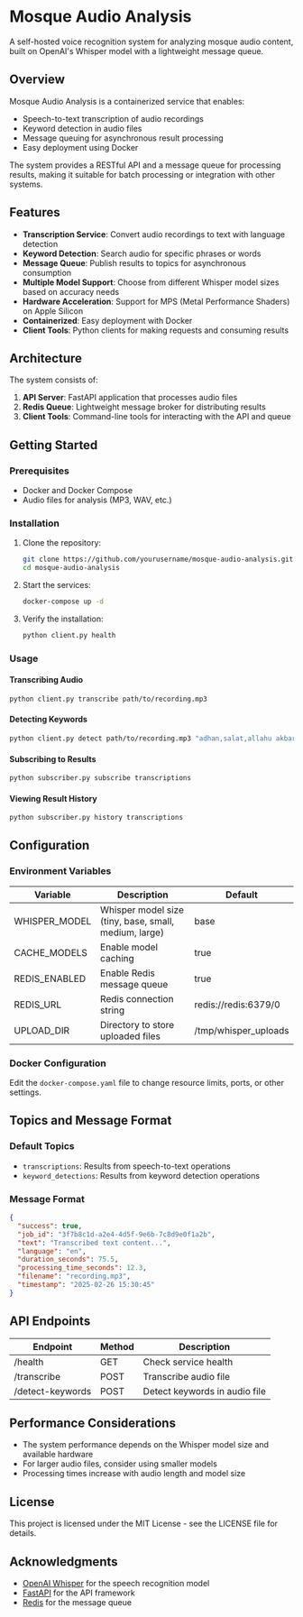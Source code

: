 # Mosque Audio Analysis

A self-hosted voice recognition system for analyzing mosque audio content, built on OpenAI's Whisper model with a lightweight message queue.

## Overview

Mosque Audio Analysis is a containerized service that enables:

- Speech-to-text transcription of audio recordings
- Keyword detection in audio files
- Message queuing for asynchronous result processing
- Easy deployment using Docker

The system provides a RESTful API and a message queue for processing results, making it suitable for batch processing or integration with other systems.

## Features

- **Transcription Service**: Convert audio recordings to text with language detection
- **Keyword Detection**: Search audio for specific phrases or words
- **Message Queue**: Publish results to topics for asynchronous consumption
- **Multiple Model Support**: Choose from different Whisper model sizes based on accuracy needs
- **Hardware Acceleration**: Support for MPS (Metal Performance Shaders) on Apple Silicon
- **Containerized**: Easy deployment with Docker
- **Client Tools**: Python clients for making requests and consuming results

## Architecture

The system consists of:

1. **API Server**: FastAPI application that processes audio files
2. **Redis Queue**: Lightweight message broker for distributing results
3. **Client Tools**: Command-line tools for interacting with the API and queue

## Getting Started

### Prerequisites

- Docker and Docker Compose
- Audio files for analysis (MP3, WAV, etc.)

### Installation

1. Clone the repository:
   ```bash
   git clone https://github.com/yourusername/mosque-audio-analysis.git
   cd mosque-audio-analysis
   ```

2. Start the services:
   ```bash
   docker-compose up -d
   ```

3. Verify the installation:
   ```bash
   python client.py health
   ```

### Usage

#### Transcribing Audio

```bash
python client.py transcribe path/to/recording.mp3
```

#### Detecting Keywords

```bash
python client.py detect path/to/recording.mp3 "adhan,salat,allahu akbar"
```

#### Subscribing to Results

```bash
python subscriber.py subscribe transcriptions
```

#### Viewing Result History

```bash
python subscriber.py history transcriptions
```

## Configuration

### Environment Variables

| Variable | Description | Default |
|----------|-------------|---------|
| WHISPER_MODEL | Whisper model size (tiny, base, small, medium, large) | base |
| CACHE_MODELS | Enable model caching | true |
| REDIS_ENABLED | Enable Redis message queue | true |
| REDIS_URL | Redis connection string | redis://redis:6379/0 |
| UPLOAD_DIR | Directory to store uploaded files | /tmp/whisper_uploads |

### Docker Configuration

Edit the `docker-compose.yaml` file to change resource limits, ports, or other settings.

## Topics and Message Format

### Default Topics

- `transcriptions`: Results from speech-to-text operations
- `keyword_detections`: Results from keyword detection operations

### Message Format

```json
{
  "success": true,
  "job_id": "3f7b8c1d-a2e4-4d5f-9e6b-7c8d9e0f1a2b",
  "text": "Transcribed text content...",
  "language": "en",
  "duration_seconds": 75.5,
  "processing_time_seconds": 12.3,
  "filename": "recording.mp3",
  "timestamp": "2025-02-26 15:30:45"
}
```

## API Endpoints

| Endpoint | Method | Description |
|----------|--------|-------------|
| /health | GET | Check service health |
| /transcribe | POST | Transcribe audio file |
| /detect-keywords | POST | Detect keywords in audio file |

## Performance Considerations

- The system performance depends on the Whisper model size and available hardware
- For larger audio files, consider using smaller models
- Processing times increase with audio length and model size

## License

This project is licensed under the MIT License - see the LICENSE file for details.

## Acknowledgments

- [OpenAI Whisper](https://github.com/openai/whisper) for the speech recognition model
- [FastAPI](https://fastapi.tiangolo.com/) for the API framework
- [Redis](https://redis.io/) for the message queue